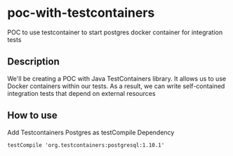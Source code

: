 # poc-with-testcontainers

POC to use testcontainer to start postgres docker container for integration tests


## Description
We'll be creating a POC with Java TestContainers library. It allows us to use Docker containers within our tests. As a result, we can write self-contained integration tests that depend on external resources

## How to use
Add Testcontainers Postgres as testCompile Dependency
```
testCompile 'org.testcontainers:postgresql:1.10.1'
```

